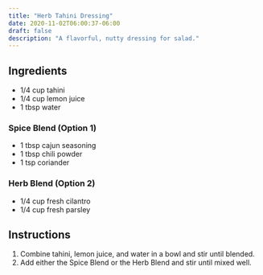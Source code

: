 ```yaml
---
title: "Herb Tahini Dressing"
date: 2020-11-02T06:00:37-06:00
draft: false
description: "A flavorful, nutty dressing for salad."
---
```


## Ingredients

-   1/4 cup tahini
-   1/4 cup lemon juice
-   1 tbsp water

### Spice Blend (Option 1)

-   1 tbsp cajun seasoning
-   1 tbsp chili powder
-   1 tsp coriander

### Herb Blend (Option 2)

-   1/4 cup fresh cilantro
-   1/4 cup fresh parsley

## Instructions

1. Combine tahini, lemon juice, and water in a bowl and stir until blended.
2. Add either the Spice Blend or the Herb Blend and stir until mixed well.
